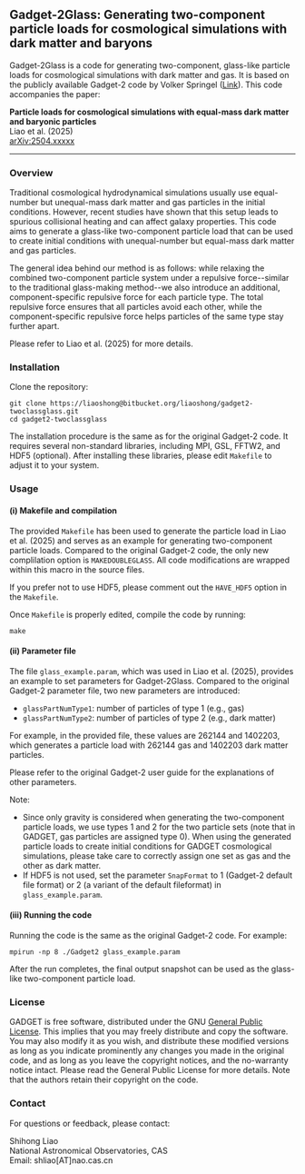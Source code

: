 ## Gadget-2Glass: Generating two-component particle loads for cosmological simulations with dark matter and baryons

Gadget-2Glass is a code for generating two-component, glass-like particle loads for cosmological simulations with dark matter and gas. It is based on the publicly available Gadget-2 code by Volker Springel ([Link](https://wwwmpa.mpa-garching.mpg.de/gadget/)). This code accompanies the paper:

**Particle loads for cosmological simulations with equal-mass dark matter and baryonic particles**  
Liao et al. (2025)  
[arXiv:2504.xxxxx](https://arxiv.org/abs/2504.xxxxx)

---

### Overview

Traditional cosmological hydrodynamical simulations usually use equal-number but unequal-mass dark matter and gas particles in the initial conditions. However, recent studies have shown that this setup leads to spurious collisional heating and can affect galaxy properties. This code aims to generate a glass-like two-component particle load that can be used to create initial conditions with unequal-number but equal-mass dark matter and gas particles.

The general idea behind our method is as follows: while relaxing the combined two-component particle system under a repulsive force--similar to the traditional glass-making method--we also introduce an additional, component-specific repulsive force for each particle type. The total repulsive force ensures that all particles avoid each other, while the component-specific repulsive force helps particles of the same type stay further apart.

Please refer to Liao et al. (2025) for more details.

### Installation

Clone the repository:
```
git clone https://liaoshong@bitbucket.org/liaoshong/gadget2-twoclassglass.git  
cd gadget2-twoclassglass
```

The installation procedure is the same as for the original Gadget-2 code. It requires several non-standard libraries, including MPI, GSL, FFTW2, and HDF5 (optional). After installing these libraries, please edit ```Makefile``` to adjust it to your system.

### Usage

#### (i) Makefile and compilation

The provided ```Makefile``` has been used to generate the particle load in Liao et al. (2025) and serves as an example for generating two-component particle loads. Compared to the original Gadget-2 code, the only new complilation option is ```MAKEDOUBLEGLASS```. All code modifications are wrapped within this macro in the source files. 

If you prefer not to use HDF5, please comment out the ```HAVE_HDF5``` option in the ```Makefile```.

Once ```Makefile``` is properly edited, compile the code by running:
```
make
```

#### (ii) Parameter file

The file ```glass_example.param```, which was used in Liao et al. (2025), provides an example to set parameters for Gadget-2Glass. Compared to the original Gadget-2 parameter file, two new parameters are introduced:

* ```glassPartNumType1```: number of particles of type 1 (e.g., gas)
* ```glassPartNumType2```: number of particles of type 2 (e.g., dark matter)

For example, in the provided file, these values are 262144 and 1402203, which generates a particle load with 262144 gas and 1402203 dark matter particles.

Please refer to the original Gadget-2 user guide for the explanations of other parameters.

Note:

* Since only gravity is considered when generating the two-component particle loads, we use types 1 and 2 for the two particle sets (note that in GADGET, gas particles are assigned type 0). When using the generated particle loads to create initial conditions for GADGET cosmological simulations, please take care to correctly assign one set as gas and the other as dark matter.
* If HDF5 is not used, set the parameter ```SnapFormat``` to 1 (Gadget-2 default file format) or 2 (a variant of the default fileformat) in ```glass_example.param```.

#### (iii) Running the code

Running the code is the same as the original Gadget-2 code. For example:
```
mpirun -np 8 ./Gadget2 glass_example.param
```

After the run completes, the final output snapshot can be used as the glass-like two-component particle load.

### License

GADGET is free software, distributed under the GNU [General Public License](https://www.gnu.org/licenses/gpl-3.0.html). This implies that you may freely distribute and copy the software. You may also modify it as you wish, and distribute these modified versions as long as you indicate prominently any changes you made in the original code, and as long as you leave the copyright notices, and the no-warranty notice intact. Please read the General Public License for more details. Note that the authors retain their copyright on the code.

### Contact

For questions or feedback, please contact:

Shihong Liao  
National Astronomical Observatories, CAS  
Email: shliao[AT]nao.cas.cn

